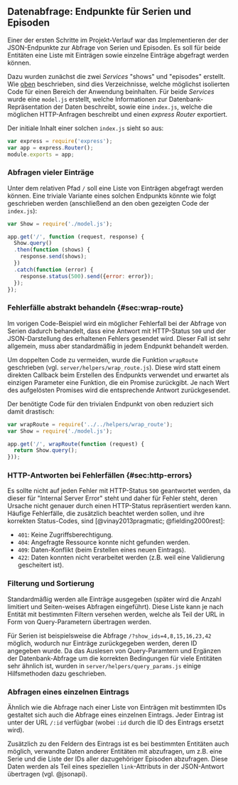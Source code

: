 ## Datenabfrage: Endpunkte für Serien und Episoden

Einer der ersten Schritte im Projekt-Verlauf war das Implementieren der der JSON-Endpunkte zur Abfrage von Serien und Episoden. Es soll für beide Entitäten eine Liste mit Einträgen sowie einzelne Einträge abgefragt werden können.

Dazu wurden zunächst die zwei _Services_ "shows" und "episodes" erstellt. Wie [oben](#sec:struktur) beschrieben, sind dies Verzeichnisse, welche möglichst isolierten Code für einen Bereich der Anwendung beinhalten. Für beide _Services_ wurde eine `model.js` erstellt, welche Informationen zur Datenbank-Repräsentation der Daten beschreibt, sowie eine `index.js`, welche die möglichen HTTP-Anfragen beschreibt und einen _express Router_ exportiert.

Der initiale Inhalt einer solchen `index.js` sieht so aus:

```javascript
var express = require('express');
var app = express.Router();
module.exports = app;
```

### Abfragen vieler Einträge

Unter dem relativen Pfad `/` soll eine Liste von Einträgen abgefragt werden können. Eine triviale Variante eines solchen Endpunkts könnte wie folgt geschrieben werden (anschließend an den oben gezeigten Code der `index.js`):

```javascript
var Show = require('./model.js');

app.get('/', function (request, response) {
  Show.query()
  .then(function (shows) {
    response.send(shows);
  })
  .catch(function (error) {
    response.status(500).send({error: error});
  });
});
```

### Fehlerfälle abstrakt behandeln {#sec:wrap-route}

Im vorigen Code-Beispiel wird ein möglicher Fehlerfall bei der Abfrage von Serien dadurch behandelt, dass eine Antwort mit HTTP-Status `500` und der JSON-Darstellung des erhaltenen Fehlers gesendet wird. Dieser Fall ist sehr allgemein, muss aber standardmäßig in jedem Endpunkt behandelt werden.

Um doppelten Code zu vermeiden, wurde die Funktion `wrapRoute` geschrieben (vgl. `server/helpers/wrap_route.js`). Diese wird statt einem direkten Callback beim Erstellen des Endpunkts verwendet und erwartet als einzigen Parameter eine Funktion, die ein Promise zurückgibt. Je nach Wert des aufgelösten Promises wird die entsprechende Antwort zurückgesendet.

Der benötigte Code für den trivialen Endpunkt von oben reduziert sich damit drastisch:

```javascript
var wrapRoute = require('../../helpers/wrap_route');
var Show = require('./model.js');

app.get('/', wrapRoute(function (request) {
  return Show.query();
}));
```

### HTTP-Antworten bei Fehlerfällen {#sec:http-errors}

Es sollte nicht auf jeden Fehler mit HTTP-Status `500` geantwortet werden, da dieser für "Internal Server Error" steht und daher für Fehler steht, deren Ursache nicht genauer durch einen HTTP-Status repräsentiert werden kann. Häufige Fehlerfälle, die zusätzlich beachtet werden sollen, und ihre korrekten Status-Codes, sind [@vinay2013pragmatic; @fielding2000rest]:

- `401`: Keine Zugriffsberechtigung.
- `404`: Angefragte Ressource konnte nicht gefunden werden.
- `409`: Daten-Konflikt (beim Erstellen eines neuen Eintrags).
- `422`: Daten konnten nicht verarbeitet werden (z.B. weil eine Validierung gescheitert ist).

### Filterung und Sortierung

Standardmäßig werden alle Einträge ausgegeben (später wird die Anzahl limitiert und Seiten-weises Abfragen eingeführt). Diese Liste kann je nach Entität mit bestimmten Filtern versehen werden, welche als Teil der URL in Form von Query-Parametern übertragen werden.

Für Serien ist beispielsweise die Abfrage `/?show_ids=4,8,15,16,23,42` möglich, wodurch nur Einträge zurückgegeben werden, deren ID angegeben wurde. Da das Auslesen von Query-Paramtern und Ergänzen der Datenbank-Abfrage um die korrekten Bedingungen für viele Entitäten sehr ähnlich ist, wurden in `server/helpers/query_params.js` einige Hilfsmethoden dazu geschrieben.

### Abfragen eines einzelnen Eintrags

Ähnlich wie die Abfrage nach einer Liste von Einträgen mit bestimmten IDs gestaltet sich auch die Abfrage eines einzelnen Eintrags. Jeder Eintrag ist unter der URL `/:id` verfügbar (wobei `:id` durch die ID des Eintrags ersetzt wird).

Zusätzlich zu den Feldern des Eintrags ist es bei bestimmten Entitäten auch möglich, verwandte Daten anderer Entitäten mit abzufragen, um z.B. eine Serie und die Liste der IDs aller dazugehöriger Episoden abzufragen. Diese Daten werden als Teil eines speziellen `link`-Attributs in der JSON-Antwort übertragen (vgl. @jsonapi).
